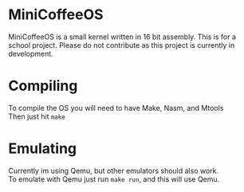 # MiniCoffeeOS
MiniCoffeeOS is a small kernel written in 16 bit assembly. This is for a school project.
Please do not contribute as this project is currently in development.

# Compiling
To compile the OS you will need to have Make, Nasm, and Mtools \
Then just hit `make`

# Emulating
Currently im using Qemu, but other emulators should also work. \
To emulate with Qemu just run `make run`, and this will use Qemu.